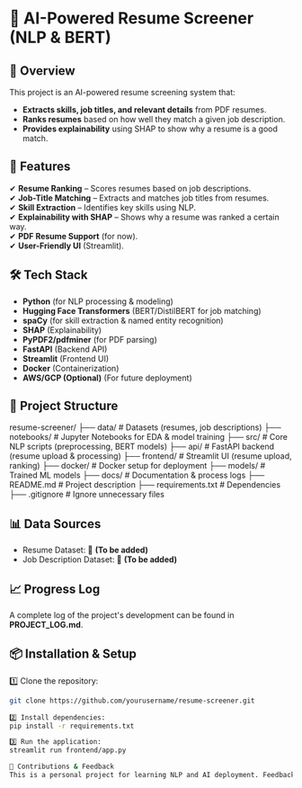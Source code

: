 # 📄 AI-Powered Resume Screener (NLP & BERT)

## 🚀 Overview
This project is an AI-powered resume screening system that:
- **Extracts skills, job titles, and relevant details** from PDF resumes.
- **Ranks resumes** based on how well they match a given job description.
- **Provides explainability** using SHAP to show why a resume is a good match.

## 🎯 Features
✔ **Resume Ranking** – Scores resumes based on job descriptions.  
✔ **Job-Title Matching** – Extracts and matches job titles from resumes.  
✔ **Skill Extraction** – Identifies key skills using NLP.  
✔ **Explainability with SHAP** – Shows why a resume was ranked a certain way.  
✔ **PDF Resume Support** (for now).  
✔ **User-Friendly UI** (Streamlit).  

## 🛠 Tech Stack
- **Python** (for NLP processing & modeling)
- **Hugging Face Transformers** (BERT/DistilBERT for job matching)
- **spaCy** (for skill extraction & named entity recognition)
- **SHAP** (Explainability)
- **PyPDF2/pdfminer** (for PDF parsing)
- **FastAPI** (Backend API)
- **Streamlit** (Frontend UI)
- **Docker** (Containerization)
- **AWS/GCP (Optional)** (For future deployment)

## 📂 Project Structure
resume-screener/ ├── data/ # Datasets (resumes, job descriptions) ├── notebooks/ # Jupyter Notebooks for EDA & model training ├── src/ # Core NLP scripts (preprocessing, BERT models) ├── api/ # FastAPI backend (resume upload & processing) ├── frontend/ # Streamlit UI (resume upload, ranking) ├── docker/ # Docker setup for deployment ├── models/ # Trained ML models ├── docs/ # Documentation & process logs ├── README.md # Project description ├── requirements.txt # Dependencies ├── .gitignore # Ignore unnecessary files

## 📊 Data Sources
- Resume Dataset: 📌 **(To be added)**
- Job Description Dataset: 📌 **(To be added)**

## 📈 Progress Log
A complete log of the project's development can be found in **PROJECT_LOG.md**.

## 📦 Installation & Setup
1️⃣ Clone the repository:
```bash
git clone https://github.com/yourusername/resume-screener.git
 
2️⃣ Install dependencies:
pip install -r requirements.txt

3️⃣ Run the application:
streamlit run frontend/app.py

🤝 Contributions & Feedback
This is a personal project for learning NLP and AI deployment. Feedback and contributions are welcome!